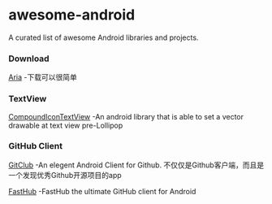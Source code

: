 # awesome-android
A curated list of awesome Android libraries and projects.

### Download
[Aria](https://github.com/AriaLyy/Aria) -下载可以很简单

### TextView
[CompoundIconTextView](https://github.com/AAkira/CompoundIconTextView) -An android library that is able to set a vector drawable at text view pre-Lollipop

### GitHub Client
[GitClub](https://github.com/TellH/GitClub) -An elegent Android Client for Github. 不仅仅是Github客户端，而且是一个发现优秀Github开源项目的app

[FastHub](https://github.com/k0shk0sh/FastHub) -FastHub the ultimate GitHub client for Android
